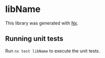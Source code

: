 # libName

This library was generated with [Nx](https://nx.dev).

## Running unit tests

Run `nx test libName` to execute the unit tests.
